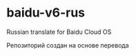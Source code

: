 baidu-v6-rus
============

Russian translate for Baidu Cloud OS

Репозиторий создан на основе перевода 
